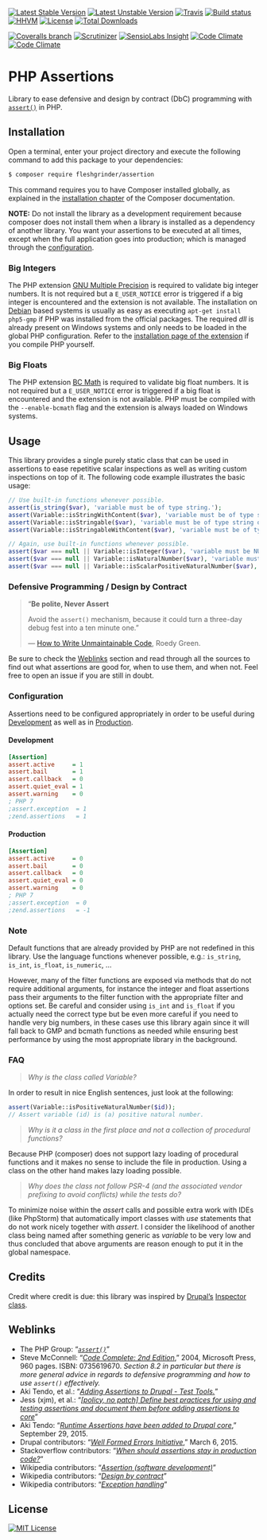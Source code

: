 [![Latest Stable Version](https://poser.pugx.org/fleshgrinder/assertion/v/stable)](https://packagist.org/packages/fleshgrinder/assertion)
[![Latest Unstable Version](https://poser.pugx.org/fleshgrinder/assertion/v/unstable)](https://packagist.org/packages/fleshgrinder/assertion)
[![Travis](https://img.shields.io/travis/Fleshgrinder/php-assertion.svg)](https://travis-ci.org/Fleshgrinder/php-assertion)
[![Build status](https://ci.appveyor.com/api/projects/status/dfyfacv59mpmmhdt/branch/master?svg=true)](https://ci.appveyor.com/project/Fleshgrinder/php-assertion/branch/master)
[![HHVM](https://img.shields.io/hhvm/fleshgrinder/assertion.svg)](http://hhvm.h4cc.de/package/fleshgrinder/assertion)
[![License](https://poser.pugx.org/fleshgrinder/assertion/license)](https://packagist.org/packages/fleshgrinder/assertion)
[![Total Downloads](https://poser.pugx.org/fleshgrinder/assertion/downloads)](https://packagist.org/packages/fleshgrinder/assertion)

[![Coveralls branch](https://img.shields.io/coveralls/Fleshgrinder/php-assertion/master.svg)](https://coveralls.io/github/Fleshgrinder/php-assertion)
[![Scrutinizer](https://img.shields.io/scrutinizer/g/Fleshgrinder/php-assertion.svg)](https://scrutinizer-ci.com/g/Fleshgrinder/php-assertion/)
[![SensioLabs Insight](https://img.shields.io/sensiolabs/i/61540e8e-2ca9-4102-bd43-3b9c5a0a38e2.svg)](https://insight.sensiolabs.com/projects/61540e8e-2ca9-4102-bd43-3b9c5a0a38e2)
[![Code Climate](https://img.shields.io/codeclimate/github/Fleshgrinder/php-assertion.svg)](https://codeclimate.com/github/Fleshgrinder/php-assertion)
[![Code Climate](https://img.shields.io/codeclimate/issues/github/Fleshgrinder/php-assertion.svg)](https://codeclimate.com/github/Fleshgrinder/php-assertion)
# PHP Assertions
Library to ease defensive and design by contract (DbC) programming with [`assert()`](https://secure.php.net/assert) in PHP.

## Installation
Open a terminal, enter your project directory and execute the following command to add this package to your
 dependencies:

```bash
$ composer require fleshgrinder/assertion
```

This command requires you to have Composer installed globally, as explained in the
 [installation chapter](https://getcomposer.org/doc/00-intro.md) of the Composer documentation.

**NOTE:** Do not install the library as a development requirement because composer does not install them when a library
 is installed as a dependency of another library. You want your assertions to be executed at all times, except when the
 full application goes into production; which is managed through the [configuration](#configuration).

### Big Integers
The PHP extension [GNU Multiple Precision](https://secure.php.net/gmp) is required to validate big integer numbers.
 It is not required but a `E_USER_NOTICE` error is triggered if a big integer is encountered and the extension is not
 available. The installation on [Debian](https://www.debian.org/) based systems is usually as easy as executing
 `apt-get install php5-gmp` if PHP was installed from the official packages. The required _dll_ is already present on
 Windows systems and only needs to be loaded in the global PHP configuration. Refer to the
 [installation page of the extension](https://secure.php.net/gmp.installation) if you compile PHP yourself.

### Big Floats
The PHP extension [BC Math](https://secure.php.net/bcmath) is required to validate big float numbers. It is not required
 but a `E_USER_NOTICE` error is triggered if a big float is encountered and the extension is not available. PHP must be
 compiled with the `--enable-bcmath` flag and the extension is always loaded on Windows systems.

## Usage
This library provides a single purely static class that can be used in assertions to ease repetitive scalar inspections
 as well as writing custom inspections on top of it. The following code example illustrates the basic usage:

```php
// Use built-in functions whenever possible.
assert(is_string($var), 'variable must be of type string.');
assert(Variable::isStringWithContent($var), 'variable must be of type string with content');
assert(Variable::isStringable($var), 'variable must be of type string or a convertible object');
assert(Variable::isStringableWithContent($var), 'variable must be of type string or a convertible object with content');

// Again, use built-in functions whenever possible.
assert($var === null || Variable::isInteger($var), 'variable must be NULL or an integer (ℤ)');
assert($var === null || Variable::isNaturalNumber($var), 'variable must be NULL or a natural number (ℕ₀)');
assert($var === null || Variable::isScalarPositiveNaturalNumber($var), 'variable must be NULL or a positive natural number (ℕ₁) of type int');
```

### Defensive Programming / Design by Contract
> “**Be polite, Never Assert**
>
> Avoid the `assert()` mechanism, because it could turn a three-day debug fest into a ten minute one.”
>
> — [How to Write Unmaintainable Code](https://thc.org/root/phun/unmaintain.html), Roedy Green.

Be sure to check the [Weblinks](#Weblinks) section and read through all the sources to find out what assertions are good
 for, when to use them, and when not. Feel free to open an issue if you are still in doubt.

### Configuration
Assertions need to be configured appropriately in order to be useful during [Development](#Development) as well as in
 [Production](#Production).

#### Development
```ini
[Assertion]
assert.active     = 1
assert.bail       = 1
assert.callback   = 0
assert.quiet_eval = 1
assert.warning    = 0
; PHP 7
;assert.exception  = 1
;zend.assertions   = 1

```

#### Production
```ini
[Assertion]
assert.active     = 0
assert.bail       = 0
assert.callback   = 0
assert.quiet_eval = 0
assert.warning    = 0
; PHP 7
;assert.exception  = 0
;zend.assertions   = -1
```

### Note
Default functions that are already provided by PHP are not redefined in this library. Use the language functions
 whenever possible, e.g.: `is_string`, `is_int`, `is_float`, `is_numeric`, …

However, many of the filter functions are exposed via methods that do not require additional arguments, for instance
 the integer and float assertions pass their arguments to the filter function with the appropriate filter and options
 set. Be careful and consider using `is_int` and `is_float` if you actually need the correct type but be even more
 careful if you need to handle very big numbers, in these cases use this library again since it will fall back to
 GMP and bcmath functions as needed while ensuring best performance by using the most appropriate library in the
 background.

### FAQ
> _Why is the class called Variable?_

In order to result in nice English sentences, just look at the following:

```php
assert(Variable::isPositiveNaturalNumber($id));
// Assert variable (id) is (a) positive natural number.
```

> _Why is it a class in the first place and not a collection of procedural functions?_

Because PHP (composer) does not support lazy loading of procedural functions and it makes no sense to include the file
in production. Using a class on the other hand makes lazy loading possible.

> _Why does the class not follow PSR-4 (and the associated vendor prefixing to avoid conflicts) while the tests do?_

To minimize noise within the _assert_ calls and possible extra work with IDEs (like PhpStorm) that automatically import
 classes with _use_ statements that do not work nicely together with _assert_. I consider the likelihood of another
 class being named after something generic as _variable_ to be very low and thus concluded that above arguments are
 reason enough to put it in the global namespace.

## Credits
Credit where credit is due: this library was inspired by [Drupal’s](https://www.drupal.org/) 
 [Inspector class](https://github.com/drupal/drupal/blob/8.0.x/core/lib/Drupal/Component/Assertion/Inspector.php).

## Weblinks
- The PHP Group: “[_`assert()`_](https://secure.php.net/assert)”
- Steve McConnell: “[_Code Complete: 2nd Edition_](http://www.stevemcconnell.com/cc.htm),”  2004, Microsoft Press, 960
 pages. ISBN: 0735619670. _Section 8.2 in particular but there is more general advice in regards to defensive
 programming and how to use `assert()` effectively._
- Aki Tendo, et al.: “[_Adding Assertions to Drupal - Test Tools._](https://www.drupal.org/node/2408013)”
- Jess (xjm), et al.: “[_[policy, no patch] Define best practices for using and testing assertions and document them before adding assertions to core_](https://www.drupal.org/node/2548671)”
- Aki Tendo: “[_Runtime Assertions have been added to Drupal core_](https://www.drupal.org/node/2569701),” September 29, 2015.
- Drupal contributors: “[_Well Formed Errors Initiative_](https://www.drupal.org/node/2412507),” March 6, 2015.
- Stackoverflow contributors: “[_When should assertions stay in production code?_](http://stackoverflow.com/questions/17732)”
- Wikipedia contributors: “[_Assertion (software development)_](https://en.wikipedia.org/wiki/Assertion_%28software_development%29)”
- Wikipedia contributors: “[_Design by contract_](https://en.wikipedia.org/wiki/Design_by_contract)”
- Wikipedia contributors: “[_Exception handling_](https://en.wikipedia.org/wiki/Exception_handling)”

## License
[![MIT License](https://upload.wikimedia.org/wikipedia/commons/thumb/c/c3/License_icon-mit.svg/48px-License_icon-mit.svg.png)](https://opensource.org/licenses/MIT)
